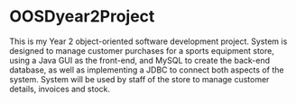 # OOSDyear2Project
This is my Year 2 object-oriented software development project. System is designed to manage customer purchases for a sports equipment store, using a Java GUI as the front-end, and MySQL to create the back-end database, as well as implementing a JDBC to connect both aspects of the system. System will be used by staff of the store to manage customer details, invoices and stock.
